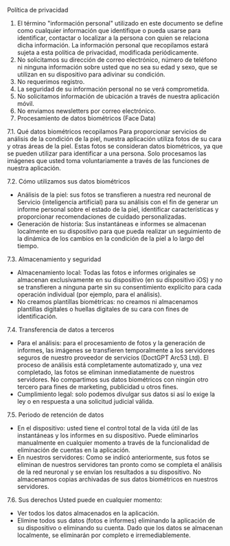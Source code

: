 Política de privacidad

1. El término "información personal" utilizado en este documento se define como cualquier información que identifique o pueda usarse para identificar, contactar o localizar a la persona con quien se relaciona dicha información. La información personal que recopilamos estará sujeta a esta política de privacidad, modificada periódicamente.
2. No solicitamos su dirección de correo electrónico, número de teléfono ni ninguna información sobre usted que no sea su edad y sexo, que se utilizan en su dispositivo para adivinar su condición.
3. No requerimos registro.
4. La seguridad de su información personal no se verá comprometida.
5. No solicitamos información de ubicación a través de nuestra aplicación móvil.
6. No enviamos newsletters por correo electrónico.
7. Procesamiento de datos biométricos (Face Data)

7.1. Qué datos biométricos recopilamos
Para proporcionar servicios de análisis de la condición de la piel, nuestra aplicación utiliza fotos de su cara y otras áreas de la piel. Estas fotos se consideran datos biométricos, ya que se pueden utilizar para identificar a una persona. Solo procesamos las imágenes que usted toma voluntariamente a través de las funciones de nuestra aplicación.

7.2. Cómo utilizamos sus datos biométricos
* Análisis de la piel: sus fotos se transfieren a nuestra red neuronal de Servicio (inteligencia artificial) para su análisis con el fin de generar un informe personal sobre el estado de la piel, identificar características y proporcionar recomendaciones de cuidado personalizadas.
* Generación de historia: Sus instantáneas e informes se almacenan localmente en su dispositivo para que pueda realizar un seguimiento de la dinámica de los cambios en la condición de la piel a lo largo del tiempo.

7.3. Almacenamiento y seguridad
* Almacenamiento local: Todas las fotos e informes originales se almacenan exclusivamente en su dispositivo (en su dispositivo iOS) y no se transfieren a ninguna parte sin su consentimiento explícito para cada operación individual (por ejemplo, para el análisis).
* No creamos plantillas biométricas: no creamos ni almacenamos plantillas digitales o huellas digitales de su cara con fines de identificación.

7.4. Transferencia de datos a terceros
* Para el análisis: para el procesamiento de fotos y la generación de informes, las imágenes se transfieren temporalmente a los servidores seguros de nuestro proveedor de servicios (DoctGPT Arc53 Ltd). El proceso de análisis está completamente automatizado y, una vez completado, las fotos se eliminan inmediatamente de nuestros servidores. No compartimos sus datos biométricos con ningún otro tercero para fines de marketing, publicidad u otros fines.
* Cumplimiento legal: solo podemos divulgar sus datos si así lo exige la ley o en respuesta a una solicitud judicial válida.

7.5. Periodo de retención de datos
* En el dispositivo: usted tiene el control total de la vida útil de las instantáneas y los informes en su dispositivo. Puede eliminarlos manualmente en cualquier momento a través de la funcionalidad de eliminación de cuentas en la aplicación.
* En nuestros servidores: Como se indicó anteriormente, sus fotos se eliminan de nuestros servidores tan pronto como se completa el análisis de la red neuronal y se envían los resultados a su dispositivo. No almacenamos copias archivadas de sus datos biométricos en nuestros servidores.

7.6. Sus derechos
Usted puede en cualquier momento:
* Ver todos los datos almacenados en la aplicación.
* Elimine todos sus datos (fotos e informes) eliminando la aplicación de su dispositivo o eliminando su cuenta. Dado que los datos se almacenan localmente, se eliminarán por completo e irremediablemente.
